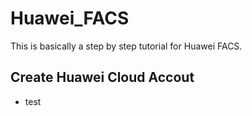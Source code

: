 # Huawei_FACS
This is basically a step by step tutorial for Huawei FACS.

## Create Huawei Cloud Accout
* test

